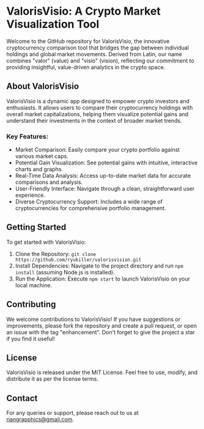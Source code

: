 # ValorisVisio: A Crypto Market Visualization Tool

Welcome to the GitHub repository for ValorisVisio, the innovative cryptocurrency comparison tool that bridges the gap between individual holdings and global market movements. Derived from Latin, our name combines "valor" (value) and "visio" (vision), reflecting our commitment to providing insightful, value-driven analytics in the crypto space.

## About ValorisVisio

ValorisVisio is a dynamic app designed to empower crypto investors and enthusiasts. It allows users to compare their cryptocurrency holdings with overall market capitalizations, helping them visualize potential gains and understand their investments in the context of broader market trends.

### Key Features:

- Market Comparison: Easily compare your crypto portfolio against various market caps.
- Potential Gain Visualization: See potential gains with intuitive, interactive charts and graphs.
- Real-Time Data Analysis: Access up-to-date market data for accurate comparisons and analysis.
- User-Friendly Interface: Navigate through a clean, straightforward user experience.
- Diverse Cryptocurrency Support: Includes a wide range of cryptocurrencies for comprehensive portfolio management.

## Getting Started

To get started with ValorisVisio:

1.  Clone the Repository: `git clone https://github.com/ryukiller/valorisvision.git`
2.  Install Dependencies: Navigate to the project directory and run `npm install` (assuming Node.js is installed).
3.  Run the Application: Execute `npm start` to launch ValorisVisio on your local machine.

## Contributing

We welcome contributions to ValorisVisio! If you have suggestions or improvements, please fork the repository and create a pull request, or open an issue with the tag "enhancement". Don't forget to give the project a star if you find it useful!

## License

ValorisVisio is released under the MIT License. Feel free to use, modify, and distribute it as per the license terms.

## Contact

For any queries or support, please reach out to us at <riangrapphics@gmail.com>.
